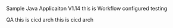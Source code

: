 
Sample Java Applicaiton V1.14
this is Workflow configured
testing

QA 
this is cicd arch
this is cicd arch
